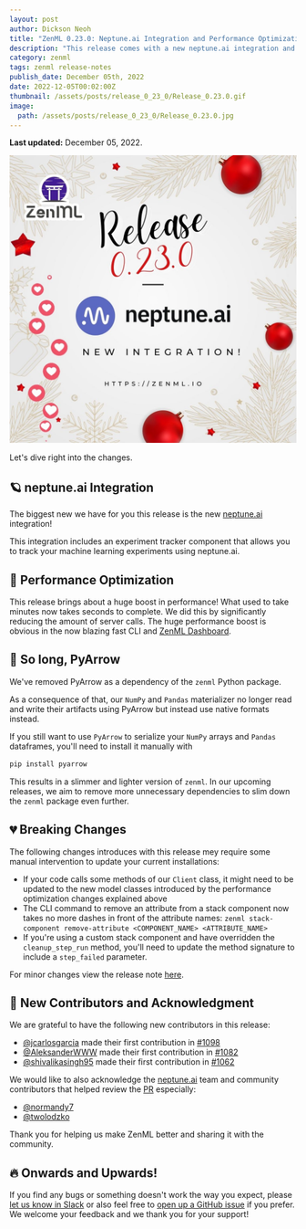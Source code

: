 ```yaml
---
layout: post
author: Dickson Neoh
title: "ZenML 0.23.0: Neptune.ai Integration and Performance Optimization!"
description: "This release comes with a new neptune.ai integration and a huge performance boost by optimizing server API calls!"
category: zenml
tags: zenml release-notes
publish_date: December 05th, 2022
date: 2022-12-05T00:02:00Z
thumbnail: /assets/posts/release_0_23_0/Release_0.23.0.gif
image:
  path: /assets/posts/release_0_23_0/Release_0.23.0.jpg
---
```


**Last updated:** December 05, 2022.

![Release 0.23.0](../assets/posts/release_0_23_0/Release_0.23.0.jpg)

Let's dive right into the changes.

## 🪐 neptune.ai Integration
The biggest new we have for you this release is the new [neptune.ai](https://neptune.ai/) integration!

This integration includes an experiment tracker component that allows you to track your machine learning experiments
using neptune.ai.

## 🚀 Performance Optimization

This release brings about a huge boost in performance! What used to take minutes now takes seconds to complete.
We did this by significantly reducing the amount of server calls.
The huge performance boost is obvious in the now blazing fast CLI and [ZenML Dashboard](https://github.com/zenml-io/zenml-dashboard).


## 🙌 So long, PyArrow

We've removed PyArrow as a dependency of the `zenml` Python package.

As a consequence of that, our `NumPy` and `Pandas` materializer no
longer read and write their artifacts using PyArrow but instead use
native formats instead. 

If you still want to use `PyArrow` to serialize
your `NumPy` arrays and `Pandas` dataframes, you'll need to install it manually with 

```bash
pip install pyarrow
```

This results in a slimmer and lighter version of `zenml`.
In our upcoming releases, we aim to remove more unnecessary dependencies to slim down the `zenml` package even further.


## 💔 Breaking Changes

The following changes introduces with this release mey require some manual
intervention to update your current installations:

- If your code calls some methods of our `Client` class, it might need to be
updated to the new model classes introduced by the performance optimization changes
explained above
- The CLI command to remove an attribute from a stack component now takes no more dashes
in front of the attribute names:
`zenml stack-component remove-attribute <COMPONENT_NAME> <ATTRIBUTE_NAME>`
- If you're using a custom stack component and have overridden the `cleanup_step_run` method,
you'll need to update the method signature to include a `step_failed` parameter.

For minor changes view the release note [here](https://github.com/zenml-io/zenml/releases/tag/0.23.0).

## 🤗 New Contributors and Acknowledgment

We are grateful to have the following new contributors in this release:

* [@jcarlosgarcia](https://github.com/jcarlosgarcia) made their first contribution in [#1098](https://github.com/zenml-io/zenml/pull/1098)
* [@AleksanderWWW](https://github.com/AleksanderWWW) made their first contribution in [#1082](https://github.com/zenml-io/zenml/pull/1082)
* [@shivalikasingh95](https://github.com/shivalikasingh95) made their first contribution in [#1062](https://github.com/zenml-io/zenml/pull/1062)

We would like to also acknowledge the [neptune.ai](https://neptune.ai/) team and community contributors that helped review the [PR](https://github.com/zenml-io/zenml/pull/1044) especially:

* [@normandy7](https://github.com/normandy7)
* [@twolodzko](https://github.com/twolodzko)

Thank you for helping us make ZenML better and sharing it with the community.

## 🔥 Onwards and Upwards!

If you find any bugs or something doesn't work the way you expect, please [let
us know in Slack](https://zenml.io/slack-invite) or also feel free to [open up a
GitHub issue](https://github.com/zenml-io/zenml/issues/new/choose) if you
prefer. We welcome your feedback and we thank you for your support!

